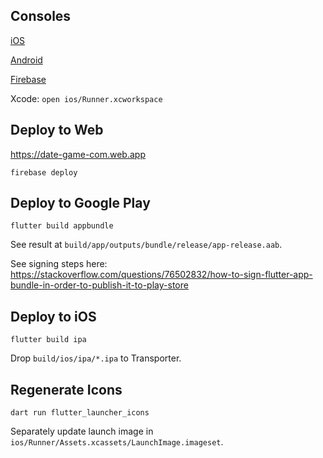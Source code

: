 ## Consoles

[iOS](https://appstoreconnect.apple.com/apps/6450636537/appstore/ios/version/inflight)

[Android](https://play.google.com/console/u/0/developers/6507993011983655494/app/4972487045490055287/app-dashboard)

[Firebase](https://console.firebase.google.com/project/date-game-com/overview)

Xcode: `open ios/Runner.xcworkspace`

## Deploy to Web

https://date-game-com.web.app

```
firebase deploy
```

## Deploy to Google Play

```
flutter build appbundle
```

See result at `build/app/outputs/bundle/release/app-release.aab`.

See signing steps here: https://stackoverflow.com/questions/76502832/how-to-sign-flutter-app-bundle-in-order-to-publish-it-to-play-store

## Deploy to iOS

```
flutter build ipa
```

Drop `build/ios/ipa/*.ipa` to Transporter.

## Regenerate Icons

```
dart run flutter_launcher_icons
```

Separately update launch image in `ios/Runner/Assets.xcassets/LaunchImage.imageset`.

